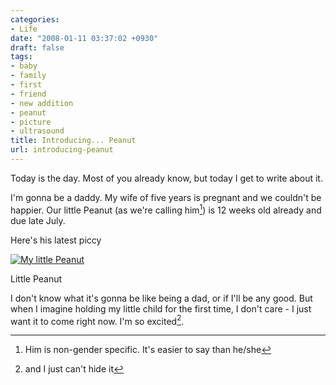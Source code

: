 ```yaml
---
categories:
- Life
date: "2008-01-11 03:37:02 +0930"
draft: false
tags:
- baby
- family
- first
- friend
- new addition
- peanut
- picture
- ultrasound
title: Introducing... Peanut
url: introducing-peanut
---
```

Today is the day. Most of you already know, but today I get to write about it.

I'm gonna be a daddy. My wife of five years is pregnant and we couldn't be happier. Our little Peanut (as we're calling him[^1]) is 12 weeks old already and due late July.

Here's his latest piccy

[![My little Peanut](//farm3.static.flickr.com/2237/2162326578_4092a00ca3.jpg)](http://flickr.com/photos/joshnunn/2162326578/)

Little Peanut

I don't know what it's gonna be like being a dad, or if I'll be any good. But when I imagine holding my little child for the first time, I don't care - I just want it to come right now. I'm so excited[^2].

[^1]: Him is non-gender specific. It's easier to say than he/she
[^2]: and I just can't hide it
